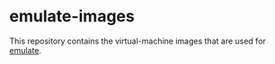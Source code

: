 # emulate-images

This repository contains the virtual-machine images that are used for [emulate](https://github.com/mario-campos/emulate).
